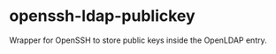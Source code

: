 openssh-ldap-publickey
======================

Wrapper for OpenSSH to store public keys inside the OpenLDAP entry.